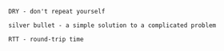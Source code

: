     DRY - don't repeat yourself

    silver bullet - a simple solution to a complicated problem
    
    RTT - round-trip time
